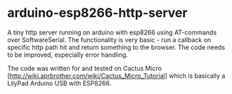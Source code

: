# arduino-esp8266-http-server
A tiny http server running on arduino with esp8266 using AT-commands over SoftwareSerial.
The functionality is very basic - run a callback on specific http path hit and return something to the browser.
The code needs to be improved, especially error handling.

The code was written for and tested on Cactus Micro [http://wiki.aprbrother.com/wiki/Cactus_Micro_Tutorial] which is basically 
a LilyPad Arduino USB with ESP8266.

